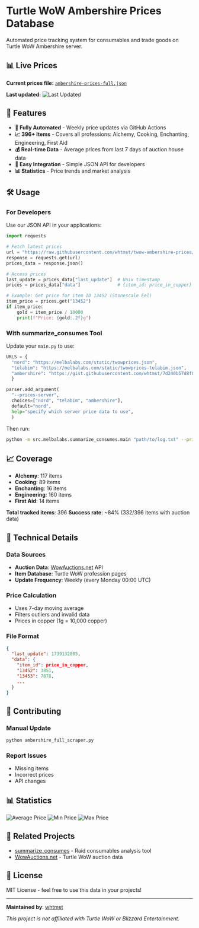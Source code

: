 # Turtle WoW Ambershire Prices Database

Automated price tracking system for consumables and trade goods on Turtle WoW Ambershire server.

## 📊 Live Prices

**Current prices file:** [`ambershire-prices-full.json`](https://raw.githubusercontent.com/whtmst/twow-ambershire-prices/main/ambershire-prices-full.json)

**Last updated:** ![Last Updated](https://img.shields.io/github/last-commit/whtmst/twow-ambershire-prices/main?label=last%20update)

## 🚀 Features

- **🔄 Fully Automated** - Weekly price updates via GitHub Actions
- **📈 396+ Items** - Covers all professions: Alchemy, Cooking, Enchanting, Engineering, First Aid
- **💰 Real-time Data** - Average prices from last 7 days of auction house data
- **🔧 Easy Integration** - Simple JSON API for developers
- **📊 Statistics** - Price trends and market analysis

## 🛠 Usage

### For Developers

Use our JSON API in your applications:

```python
import requests

# Fetch latest prices
url = "https://raw.githubusercontent.com/whtmst/twow-ambershire-prices/main/ambershire-prices-full.json"
response = requests.get(url)
prices_data = response.json()

# Access prices
last_update = prices_data["last_update"]  # Unix timestamp
prices = prices_data["data"]              # {item_id: price_in_copper}

# Example: Get price for item ID 13452 (Stonescale Eel)
item_price = prices.get("13452")
if item_price:
    gold = item_price / 10000
    print(f"Price: {gold:.2f}g")
```

### With summarize_consumes Tool

Update your `main.py` to use:

```python
URLS = {
  "nord": "https://melbalabs.com/static/twowprices.json",
  "telabim": "https://melbalabs.com/static/twowprices-telabim.json",
  "ambershire": "https://gist.githubusercontent.com/whtmst/7d240b57d8f85029d33629ad4a86a2dd/raw/c5e11696815f2eea7e67416ed818b1f1231a95eb/ambershire-prices.json",
  }
```
```python
parser.add_argument(
  "--prices-server",
  choices=["nord", "telabim", "ambershire"],
  default="nord",
  help="specify which server price data to use",
  )
```

Then run:
```bash
python -m src.melbalabs.summarize_consumes.main "path/to/log.txt" --prices-server ambershire
```

## 📈 Coverage

- **Alchemy**: 117 items
- **Cooking**: 89 items  
- **Enchanting**: 16 items
- **Engineering**: 160 items
- **First Aid**: 14 items

**Total tracked items**: 396
**Success rate**: ~84% (332/396 items with auction data)

## 🔧 Technical Details

### Data Sources
- **Auction Data**: [WowAuctions.net](https://www.wowauctions.net) API
- **Item Database**: Turtle WoW profession pages
- **Update Frequency**: Weekly (every Monday 00:00 UTC)

### Price Calculation
- Uses 7-day moving average
- Filters outliers and invalid data
- Prices in copper (1g = 10,000 copper)

### File Format
```json
{
  "last_update": 1739132805,
  "data": {
    "item_id": price_in_copper,
    "13452": 3851,
    "13453": 7878,
    ...
  }
}
```

## 🤝 Contributing

### Manual Update
```bash
python ambershire_full_scraper.py
```

### Report Issues
- Missing items
- Incorrect prices
- API changes

## 📊 Statistics

![Average Price](https://img.shields.io/badge/average_price-4.12g-green)
![Min Price](https://img.shields.io/badge/min_price-0.00g-lightgrey)
![Max Price](https://img.shields.io/badge/max_price-556.17g-red)

## 🔗 Related Projects

- [summarize_consumes](https://github.com/melbaa/summarize_consumes) - Raid consumables analysis tool
- [WowAuctions.net](https://www.wowauctions.net) - Turtle WoW auction data

## 📄 License

MIT License - feel free to use this data in your projects!

---

**Maintained by**: [whtmst](https://github.com/whtmst)

*This project is not affiliated with Turtle WoW or Blizzard Entertainment.*
